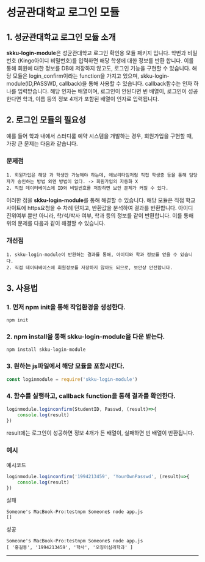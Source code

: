 성균관대학교 로그인 모듈
======================

## 1. 성균관대학교 로그인 모듈 소개
**skku-login-module**은 성균관대학교 로그인 확인용 모듈 패키지 입니다. 학번과 비밀번호 (Kingo아이디 비밀번호)를 입력하면 해당 학생에 대한 정보를 반환 합니다. 이를 통해 회원에 대한 정보를 DB에 저장하지 않고도, 로그인 기능을 구현할 수 있습니다. 
해당 모듈은 login_confirm이라는 function을 가지고 있으며, skku-login-module(ID,PASSWD, callback)을 통해 사용할 수 있습니다.
callback함수는 인자 하나를 입력받습니다. 해당 인자는 배열이며, 로그인이 안된다면 빈 배열이, 로그인이 성공한다면 학과, 이름 등의 정보 4개가 포함된 배열이 인자로 입력됩니다.

## 2. 로그인 모듈의 필요성
예를 들어 학과 내에서 스터디룸 예약 시스템을 개발하는 경우, 회원가입을 구현할 때, 가장 큰 문제는 다음과 같습니다.
### 문제점
	1. 회원가입은 해당 과 학생만 가능해야 하는데, 에브리타임처럼 직접 학생증 등을 통해 담당자가 승인하는 방법 외엔 방법이 없다. -> 회원가입의 자동화 X
	2. 직접 데이터베이스에 ID와 비밀번호를 저장하면 보안 문제가 커질 수 있다.

이러한 점을 **skku-login-module**를 통해 해결할 수 있습니다. 해당 모듈은 직접 학교 사이트에 https요청을 수 차례 던지고, 반환값을 분석하여 결과를 반환합니다. 아이디 진위여부 뿐만 아니라, 학/석/박사 여부, 학과 등의 정보를 같이 반환합니다. 이를 통해 위의 문제를 다음과 같이 해결할 수 있습니다.

### 개선점
	1. skku-login-module이 반환하는 결과를 통해, 아이디와 학과 정보를 얻을 수 있습니다.
	2. 직접 데이터베이스에 회원정보를 저장하지 않아도 되므로, 보안상 안전합니다.



## 3. 사용법
### 1. 먼저 npm init을 통해 작업환경을 생성한다.

```
npm init
```
### 2. npm install을 통해 skku-login-module을 다운 받는다.

```
npm install skku-login-module
```

### 3. 원하는 js파일에서 해당 모듈을 포함시킨다.

```javascript
const loginmodule = require('skku-login-module')

```
### 4. 함수를 실행하고, callback function을 통해 결과를 확인한다.

```javascript
loginmodule.loginconfirm(StudentID, Passwd, (result)=>{
    console.log(result)
})
```

result에는 로그인이 성공하면 정보 4개가 든 배열이, 실패하면 빈 배열이 반환됩니다.
### 예시

예시코드
```javascript
loginmodule.loginconfirm('1994213459', 'YourOwnPasswd', (result)=>{
    console.log(result)
})
```


실패
```
Someone's MacBook-Pro:testnpm Someone$ node app.js
[]
```

성공
```
Someone's MacBook-Pro:testnpm Someone$ node app.js
[ '홍길동', '1994213459', '학사', '오징어심리학과' ]
```
	

****